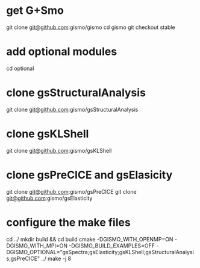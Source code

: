 # get G+Smo
git clone git@github.com:gismo/gismo
cd gismo
git checkout stable

# add optional modules
cd optional

# clone gsStructuralAnalysis
git clone git@github.com:gismo/gsStructuralAnalysis

# clone gsKLShell
git clone git@github.com:gismo/gsKLShell

# clone gsPreCICE and gsElasicity
git clone git@github.com:gismo/gsPreCICE
git clone git@github.com:gismo/gsElasticity

# configure the make files
cd ../
mkdir build && cd build
cmake -DGISMO_WITH_OPENMP=ON -DGISMO_WITH_MPI=ON -DGISMO_BUILD_EXAMPLES=OFF -DGISMO_OPTIONAL="gsSpectra;gsElasticity;gsKLShell;gsStructuralAnalysis;gsPreCICE" ../
make -j 8